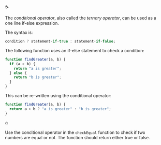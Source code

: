 :coffee:

The _conditional operator_, also called the _ternary operator_, can be used as a one line if-else expression.

The syntax is:

```javascript
condition ? statement-if-true : statement-if-false;
```

The following function uses an if-else statement to check a condition:

```javascript
function findGreater(a, b) {
  if (a > b) {
    return "a is greater";
  } else {
    return "b is greater";
  }
}
```

This can be re-written using the conditional operator:

```javascript
function findGreater(a, b) {
  return a > b ? "a is greater" : "b is greater";
}
```

:fire:

Use the conditional operator in the `checkEqual` function to check if two numbers are equal or not. The function should return either true or false.
